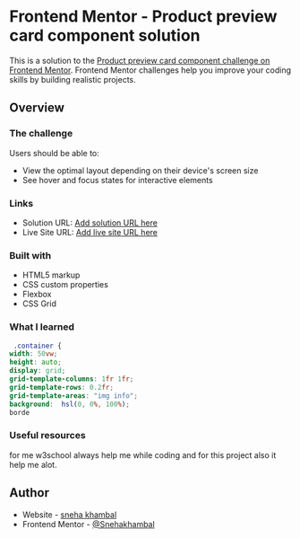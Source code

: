 # Frontend Mentor - Product preview card component solution

This is a solution to the [Product preview card component challenge on Frontend Mentor](https://www.frontendmentor.io/challenges/product-preview-card-component-GO7UmttRfa). Frontend Mentor challenges help you improve your coding skills by building realistic projects. 
 

## Overview

### The challenge

Users should be able to:

- View the optimal layout depending on their device's screen size
- See hover and focus states for interactive elements

 

 
### Links

- Solution URL: [Add solution URL here](https://your-solution-url.com)
- Live Site URL: [Add live site URL here]([https://your-live-site-url.com](https://product-preview-card-component-liart-psi.vercel.app/))
 

### Built with

-  HTML5 markup
- CSS custom properties
- Flexbox
- CSS Grid
 
 


### What I learned
 
```css
 .container {
width: 50vw;
height: auto; 
display: grid;
grid-template-columns: 1fr 1fr;
grid-template-rows: 0.2fr;
grid-template-areas: "img info";
background:  hsl(0, 0%, 100%);
borde
```
 

 

### Useful resources

for me w3school always help me while coding and for this project also it help me alot.

## Author

- Website - [sneha khambal](https://www.your-site.com)
- Frontend Mentor - [@Snehakhambal](https://www.frontendmentor.io/profile/Snehakhambal)
 

 
